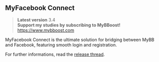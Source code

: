 ## MyFacebook Connect

> **Latest version** 3.4  
> **Support my studies by subscribing to MyBBoost!** https://www.mybboost.com

MyFacebook Connect is the ultimate solution for bridging between MyBB and Facebook, featuring smooth login and registration.

For further informations, read the [release thread](https://www.mybboost.com/thread-release-myfacebook-connect-3-3).
